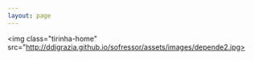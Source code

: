 ```yaml
---
layout: page
---
```


<img class="tirinha-home" src="http://ddigrazia.github.io/sofressor/assets/images/depende2.jpg>
